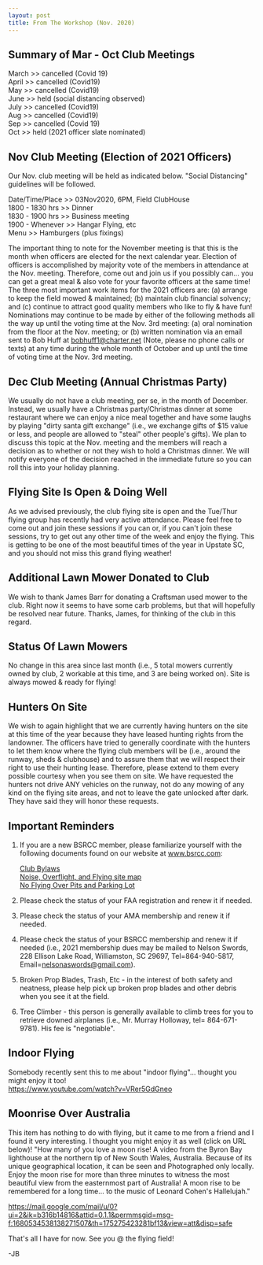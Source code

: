 ```yaml
---
layout: post
title: From The Workshop (Nov. 2020)
---
```

## Summary of Mar - Oct Club Meetings

March >> cancelled (Covid 19)  
April >> cancelled (Covid19)  
May >> cancelled (Covid19)  
June >> held (social distancing observed)  
July >> cancelled (Covid19)  
Aug >> cancelled (Covid19)  
Sep >> cancelled (Covid 19)  
Oct >> held (2021 officer slate nominated)

## Nov Club Meeting (Election of 2021 Officers)

Our Nov. club meeting will be held as indicated below. "Social Distancing"
guidelines will be followed.

Date/Time/Place >> 03Nov2020, 6PM, Field ClubHouse  
1800 - 1830 hrs >> Dinner  
1830 - 1900 hrs >> Business meeting  
1900 - Whenever >> Hangar Flying, etc  
Menu >> Hamburgers (plus fixings)

The important thing to note for the November meeting is that this is the month
when officers are elected for the next calendar year. Election of officers is
accomplished by majority vote of the members in attendance at the Nov. meeting.
Therefore, come out and join us if you possibly can... you can get a great meal
& also vote for your favorite officers at the same time! The three most
important work items for the 2021 officers are: (a) arrange to keep the field
mowed & maintained; (b) maintain club financial solvency; and (c) continue to
attract good quality members who like to fly & have fun! Nominations may
continue to be made by either of the following methods all the way up until the
voting time at the Nov. 3rd meeting: (a) oral nomination from the floor at the
Nov. meeting; or (b) written nomination via an email sent to Bob Huff at
<bobhuff1@charter.net> (Note, please no phone calls or texts) at any time during
the whole month of October and up until the time of voting time at the Nov. 3rd
meeting.

## Dec Club Meeting (Annual Christmas Party)

We usually do not have a club meeting, per se, in the month of December.
Instead, we usually have a Christmas party/Christmas dinner at some restaurant
where we can enjoy a nice meal together and have some laughs by playing "dirty
santa gift exchange" (i.e., we exchange gifts of $15 value or less, and people
are allowed to "steal" other people's gifts). We plan to discuss this topic at
the Nov. meeting and the members will reach a decision as to whether or not they
wish to hold a Christmas dinner. We will notify everyone of the decision reached
in the immediate future so you can roll this into your holiday planning.

## Flying Site Is Open & Doing Well

As we advised previously, the club flying site is open and the Tue/Thur flying
group has recently had very active attendance. Please feel free to come out and
join these sessions if you can or, if you can't join these sessions, try to get
out any other time of the week and enjoy the flying. This is getting to be one
of the most beautiful times of the year in Upstate SC, and you should not miss
this grand flying weather!

## Additional Lawn Mower Donated to Club

We wish to thank James Barr for donating a Craftsman used mower to the club.
Right now it seems to have some carb problems, but that will hopefully be
resolved near future. Thanks, James, for thinking of the club in this regard.

## Status Of Lawn Mowers

No change in this area since last month (i.e., 5 total mowers currently owned by
club, 2 workable at this time, and 3 are being worked on). Site is always mowed
& ready for flying!

## Hunters On Site

We wish to again highlight that we are currently having hunters on the site at
this time of the year because they have leased hunting rights from the
landowner. The officers have tried to generally coordinate with the hunters to
let them know where the flying club members will be (i.e., around the runway,
sheds & clubhouse) and to assure them that we will respect their right to use
their hunting lease. Therefore, please extend to them every possible courtesy
when you see them on site. We have requested the hunters not drive ANY vehicles
on the runway, not do any mowing of any kind on the flying site areas, and not
to leave the gate unlocked after dark. They have said they will honor these
requests.

## Important Reminders

1.  If you are a new BSRCC member, please familiarize yourself with the
    following documents found on our website at www.bsrcc.com:

    [Club Bylaws](/bylaws/)  
    [Noise, Overflight, and Flying site map](https://s3.amazonaws.com/djones-assets/bsrcc-noise-overflight-memo-2017-01-12.pdf)  
    [No Flying Over Pits and Parking Lot](/no-flying-over-pits/)

2.  Please check the status of your FAA registration and renew it if needed.

3.  Please check the status of your AMA membership and renew it if needed.

4.  Please check the status of your BSRCC membership and renew it if needed
    (i.e., 2021 membership dues may be mailed to Nelson Swords, 228 Ellison Lake
    Road, Williamston, SC 29697, Tel=864-940-5817,
    Email=<nelsonaswords@gmail.com>).

5.  Broken Prop Blades, Trash, Etc - in the interest of both safety and
    neatness, please help pick up broken prop blades and other debris when you
    see it at the field.

6.  Tree Climber - this person is generally available to climb trees for you to
    retrieve downed airplanes (i.e., Mr. Murray Holloway, tel= 864-671-9781).
    His fee is "negotiable".

## Indoor Flying

Somebody recently sent this to me about "indoor flying"... thought you might
enjoy it too!  
<https://www.youtube.com/watch?v=VRer5GdGneo>

## Moonrise Over Australia

This item has nothing to do with flying, but it came to me from a friend and I
found it very interesting. I thought you might enjoy it as well (click on URL
below)! "How many of you love a moon rise! A video from the Byron Bay lighthouse
at the northern tip of New South Wales, Australia. Because of its unique
geographical location, it can be seen and Photographed only locally. Enjoy the
moon rise for more than three minutes to witness the most beautiful view from
the easternmost part of Australia! A moon rise to be remembered for a long
time... to the music of Leonard Cohen's Hallelujah."

<https://mail.google.com/mail/u/0?ui=2&ik=b316b14816&attid=0.1.1&permmsgid=msg-f:1680534538138271507&th=175275423281bf13&view=att&disp=safe>

That's all I have for now. See you @ the flying field!

\-JB
